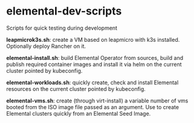 # elemental-dev-scripts
Scripts for quick testing during development

**leapmicrok3s.sh**: create a VM based on leapmicro with k3s installed.
Optionally deploy Rancher on it.

**elemental-install.sh**: build Elemental Operator from sources, build and publish required container images and install it via helm on the current cluster pointed by kubeconfig.

**elemental-workloads.sh**: quickly create, check and install Elemental resources on the current cluster pointed by kubeconfig.

**elemental-vms.sh**: create (through virt-install) a variable number of vms booted from the ISO image file passed as an argument.
Use to create Elemental clusters quickly from an Elemental Seed Image.